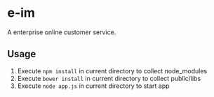 # e-im
   A enterprise online customer service.


## Usage
1. Execute <code>npm install</code> in current directory to collect node_modules
2. Execute <code>bower install</code> in current directory to collect public/libs
2. Execute <code>node app.js</code> in current directory to start app

